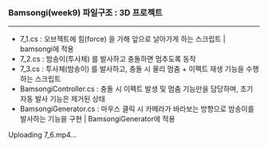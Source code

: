 ### Bamsongi(week9) 파일구조 : 3D 프로젝트
------
- 7_1.cs : 오브젝트에 힘(force) 을 가해 앞으로 날아가게 하는 스크립트 | bamsongi에 적용
- 7_2.cs : 밤송이(투사체) 를 발사하고 충돌하면 멈추도록 동작
- 7_3.cs : 투사체(밤송이) 를 발사하고, 충돌 시 물리 멈춤 + 이펙트 재생 기능을 수행하는 스크립트
- BamsongiController.cs : 충돌 시 이펙트 발생 및 멈춤 기능만을 담당하며, 초기 자동 발사 기능은 제거된 상태
- BamsongiGenerator.cs : 마우스 클릭 시 카메라가 바라보는 방향으로 밤송이를 발사하는 기능을 구현 | BamsongiGenerator에 적용



Uploading 7_6.mp4…

